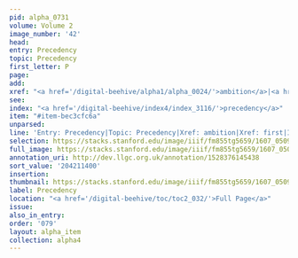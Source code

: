 ```yaml
---
pid: alpha_0731
volume: Volume 2
image_number: '42'
head:
entry: Precedency
topic: Precedency
first_letter: P
page:
add:
xref: "<a href='/digital-beehive/alpha1/alpha_0024/'>ambition</a>|<a href='/digital-beehive/alpha2/alpha_0329/'>first</a>"
see:
index: "<a href='/digital-beehive/index4/index_3116/'>precedency</a>"
item: "#item-bec3cfc6a"
unparsed:
line: 'Entry: Precedency|Topic: Precedency|Xref: ambition|Xref: first|Index: precedency|#item-bec3cfc6a'
selection: https://stacks.stanford.edu/image/iiif/fm855tg5659/1607_0509/823,1400,2990,416/full/0/default.jpg
full_image: https://stacks.stanford.edu/image/iiif/fm855tg5659/1607_0509/full/full/0/default.jpg
annotation_uri: http://dev.llgc.org.uk/annotation/1528376145438
sort_value: '204211400'
insertion:
thumbnail: https://stacks.stanford.edu/image/iiif/fm855tg5659/1607_0509/823,1400,600,180/250,/0/default.jpg
label: Precedency
location: "<a href='/digital-beehive/toc/toc2_032/'>Full Page</a>"
issue:
also_in_entry:
order: '079'
layout: alpha_item
collection: alpha4
---
```

